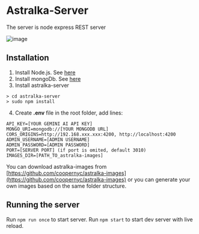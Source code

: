 # Astralka-Server
The server is node express REST server

![image](https://github.com/coopernyc/astralka/assets/11201225/427a5df0-c462-4353-bf47-4f203f019825)

## Installation
1. Install Node.js. See [here](https://nodejs.org/en/learn/getting-started/how-to-install-nodejs)
2. Install mongoDb. See [here](https://www.mongodb.com/docs/manual/installation/)
3. Install astralka-server
````
> cd astralka-server
> sudo npm install
````

4. Create **.env** file in the root folder, add lines:
````
API_KEY=[YOUR GEMINI AI API KEY]
MONGO_URI=mongodb://[YOUR MONGODB URL]
CORS_ORIGINS=http://192.168.xxx.xxx:4200, http://localhost:4200
ADMIN_USERNAME=[ADMIN USERNAME]
ADMIN_PASSWORD=[ADMIN PASSWORD]
PORT=[SERVER PORT] (if port is omited, default 3010)
IMAGES_DIR=[PATH_TO_astralka-images]
````

You can download astralka-images from [https://github.com/coopernyc/astralka-images](https://github.com/coopernyc/astralka-images) or
you can generate your own images based on the same folder structure.

## Running the server
Run `npm run once` to start server. 
Run `npm start` to start dev server with live reload.

